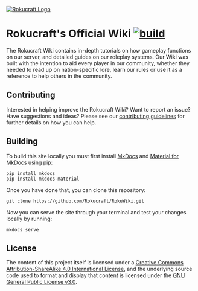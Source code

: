 [![Rokucraft Logo](https://s3.amazonaws.com/files.enjin.com/765924/enjin_banner_new.png)](https://www.rokucraft.com/)

# Rokucraft's Official Wiki [![build](https://github.com/Rokucraft/RokuWiki/actions/workflows/build.yml/badge.svg)](https://github.com/Rokucraft/RokuWiki/actions/workflows/build.yml)
     
The Rokucraft Wiki contains in-depth tutorials on how gameplay functions on our server, and detailed guides on our roleplay systems. Our Wiki was built with the intention to aid every player in our community, whether they needed to read up on nation-specific lore, learn our rules or use it as a reference to help others in the community.

## Contributing

Interested in helping improve the Rokucraft Wiki? Want to report an issue? Have suggestions and ideas? Please see our [contributing guidelines](CONTRIBUTING.md) for further details on how you can help.

## Building

To build this site locally you must first install [MkDocs](https://www.mkdocs.org) and [Material for MkDocs](https://squidfunk.github.io/mkdocs-material/) using pip:

```
pip install mkdocs
pip install mkdocs-material
```

Once you have done that, you can clone this repository:

```
git clone https://github.com/Rokucraft/RokuWiki.git
```

Now you can serve the site through your terminal and test your changes locally by running:

```
mkdocs serve
```

## License

The content of this project itself is licensed under a [Creative Commons Attribution-ShareAlike 4.0 International License](http://creativecommons.org/licenses/by-sa/4.0/), and the underlying source code used to format and display that content is licensed under the [GNU General Public License v3.0](LICENSE).